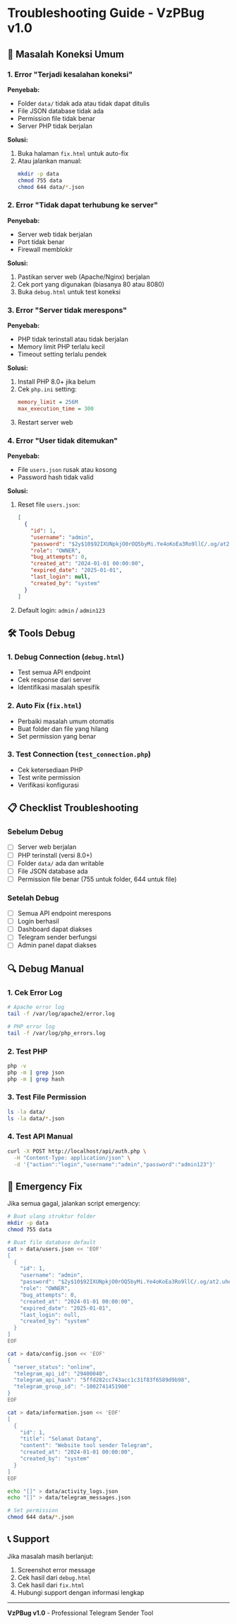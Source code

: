 # Troubleshooting Guide - VzPBug v1.0

## 🔧 Masalah Koneksi Umum

### 1. Error "Terjadi kesalahan koneksi"

**Penyebab:**
- Folder `data/` tidak ada atau tidak dapat ditulis
- File JSON database tidak ada
- Permission file tidak benar
- Server PHP tidak berjalan

**Solusi:**
1. Buka halaman `fix.html` untuk auto-fix
2. Atau jalankan manual:
   ```bash
   mkdir -p data
   chmod 755 data
   chmod 644 data/*.json
   ```

### 2. Error "Tidak dapat terhubung ke server"

**Penyebab:**
- Server web tidak berjalan
- Port tidak benar
- Firewall memblokir

**Solusi:**
1. Pastikan server web (Apache/Nginx) berjalan
2. Cek port yang digunakan (biasanya 80 atau 8080)
3. Buka `debug.html` untuk test koneksi

### 3. Error "Server tidak merespons"

**Penyebab:**
- PHP tidak terinstall atau tidak berjalan
- Memory limit PHP terlalu kecil
- Timeout setting terlalu pendek

**Solusi:**
1. Install PHP 8.0+ jika belum
2. Cek `php.ini` setting:
   ```ini
   memory_limit = 256M
   max_execution_time = 300
   ```
3. Restart server web

### 4. Error "User tidak ditemukan"

**Penyebab:**
- File `users.json` rusak atau kosong
- Password hash tidak valid

**Solusi:**
1. Reset file `users.json`:
   ```json
   [
     {
       "id": 1,
       "username": "admin",
       "password": "$2y$10$92IXUNpkjO0rOQ5byMi.Ye4oKoEa3Ro9llC/.og/at2.uheWG/igi",
       "role": "OWNER",
       "bug_attempts": 0,
       "created_at": "2024-01-01 00:00:00",
       "expired_date": "2025-01-01",
       "last_login": null,
       "created_by": "system"
     }
   ]
   ```
2. Default login: `admin` / `admin123`

## 🛠️ Tools Debug

### 1. Debug Connection (`debug.html`)
- Test semua API endpoint
- Cek response dari server
- Identifikasi masalah spesifik

### 2. Auto Fix (`fix.html`)
- Perbaiki masalah umum otomatis
- Buat folder dan file yang hilang
- Set permission yang benar

### 3. Test Connection (`test_connection.php`)
- Cek ketersediaan PHP
- Test write permission
- Verifikasi konfigurasi

## 📋 Checklist Troubleshooting

### Sebelum Debug
- [ ] Server web berjalan
- [ ] PHP terinstall (versi 8.0+)
- [ ] Folder `data/` ada dan writable
- [ ] File JSON database ada
- [ ] Permission file benar (755 untuk folder, 644 untuk file)

### Setelah Debug
- [ ] Semua API endpoint merespons
- [ ] Login berhasil
- [ ] Dashboard dapat diakses
- [ ] Telegram sender berfungsi
- [ ] Admin panel dapat diakses

## 🔍 Debug Manual

### 1. Cek Error Log
```bash
# Apache error log
tail -f /var/log/apache2/error.log

# PHP error log
tail -f /var/log/php_errors.log
```

### 2. Test PHP
```bash
php -v
php -m | grep json
php -m | grep hash
```

### 3. Test File Permission
```bash
ls -la data/
ls -la data/*.json
```

### 4. Test API Manual
```bash
curl -X POST http://localhost/api/auth.php \
  -H "Content-Type: application/json" \
  -d '{"action":"login","username":"admin","password":"admin123"}'
```

## 🚨 Emergency Fix

Jika semua gagal, jalankan script emergency:

```bash
# Buat ulang struktur folder
mkdir -p data
chmod 755 data

# Buat file database default
cat > data/users.json << 'EOF'
[
  {
    "id": 1,
    "username": "admin",
    "password": "$2y$10$92IXUNpkjO0rOQ5byMi.Ye4oKoEa3Ro9llC/.og/at2.uheWG/igi",
    "role": "OWNER",
    "bug_attempts": 0,
    "created_at": "2024-01-01 00:00:00",
    "expired_date": "2025-01-01",
    "last_login": null,
    "created_by": "system"
  }
]
EOF

cat > data/config.json << 'EOF'
{
  "server_status": "online",
  "telegram_api_id": "29400040",
  "telegram_api_hash": "5ffd282cc743acc1c31f83f6589d9b98",
  "telegram_group_id": "-1002741451900"
}
EOF

cat > data/information.json << 'EOF'
[
  {
    "id": 1,
    "title": "Selamat Datang",
    "content": "Website tool sender Telegram",
    "created_at": "2024-01-01 00:00:00",
    "created_by": "system"
  }
]
EOF

echo "[]" > data/activity_logs.json
echo "[]" > data/telegram_messages.json

# Set permission
chmod 644 data/*.json
```

## 📞 Support

Jika masalah masih berlanjut:
1. Screenshot error message
2. Cek hasil dari `debug.html`
3. Cek hasil dari `fix.html`
4. Hubungi support dengan informasi lengkap

---

**VzPBug v1.0** - Professional Telegram Sender Tool